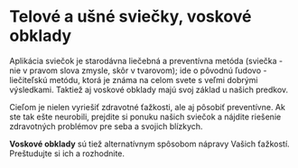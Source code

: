 Telové a ušné sviečky, voskové obklady
======================================

Aplikácia sviečok je starodávna liečebná a preventívna metóda (sviečka - nie v
pravom slova zmysle, skôr v tvarovom); ide o pôvodnú ľudovo - liečiteľskú
metódu, ktorá je známa na celom svete s veľmi dobrými výsledkami. Taktiež aj
voskové obklady majú svoj základ u našich predkov.

Cieľom je nielen vyriešiť zdravotné ťažkosti, ale aj pôsobiť preventívne. Ak ste tak
ešte neurobili, prejdite si ponuku našich sviečok a nájdite riešenie zdravotných
problémov pre seba a svojich blízkych.

**Voskové obklady** sú tiež alternatívnym spôsobom nápravy Vašich ťažkostí.
Preštudujte si ich a rozhodnite.
